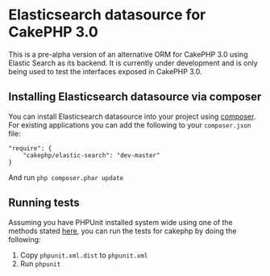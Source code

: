 # Elasticsearch datasource for CakePHP 3.0

This is a pre-alpha version of an alternative ORM for CakePHP 3.0 using Elastic Search
as its backend. It is currently under development and is only being used to test the
interfaces exposed in CakePHP 3.0.

## Installing Elasticsearch datasource via composer

You can install Elasticsearch datasource into your project using
[composer](http://getcomposer.org). For existing applications you can add the
following to your `composer.json` file:

	"require": {
		"cakephp/elastic-search": "dev-master"
	}

And run `php composer.phar update`

## Running tests

Assuming you have PHPUnit installed system wide using one of the methods stated
[here](http://phpunit.de/manual/current/en/installation.html), you can run the
tests for cakephp by doing the following:

1. Copy `phpunit.xml.dist` to `phpunit.xml`
3. Run `phpunit`
